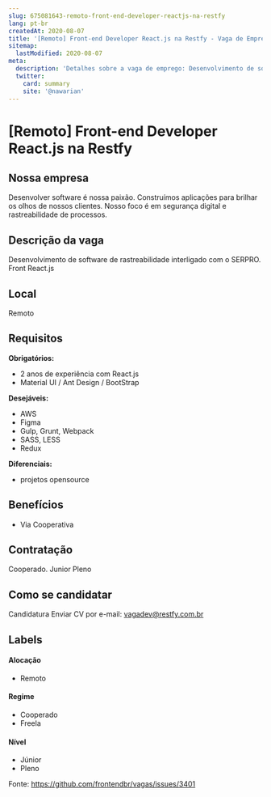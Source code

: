 ```yaml
---
slug: 675081643-remoto-front-end-developer-reactjs-na-restfy
lang: pt-br
createdAt: 2020-08-07
title: '[Remoto] Front-end Developer React.js na Restfy - Vaga de Emprego'
sitemap:
  lastModified: 2020-08-07
meta:
  description: 'Detalhes sobre a vaga de emprego: Desenvolvimento de software de rastreabilidade interligado com o SERPRO. Front React.js'
  twitter:
    card: summary
    site: '@nawarian'
---
```


# [Remoto] Front-end Developer React.js na Restfy

<!-- 
==================================================
POR FAVOR, SÓ POSTE SE A VAGA FOR PARA FRONT-END!

Não faça distinção de gênero no título da vaga.

Use: "Front-End Developer" ao invés de 
"Desenvolvedor Front-End" \o/

Exemplo: `[São Paulo] Front-End Developer na NOME DA EMPRESA`
==================================================
-->

## Nossa empresa

Desenvolver software é nossa paixão.
Construímos aplicações para brilhar os olhos de nossos clientes. Nosso foco é em segurança digital e rastreabilidade de processos.

## Descrição da vaga

Desenvolvimento de software de rastreabilidade interligado com o SERPRO.
Front React.js

## Local

Remoto

## Requisitos

**Obrigatórios:**
- 2 anos de experiência com React.js
- Material UI / Ant Design / BootStrap

**Desejáveis:**
- AWS
- Figma
- Gulp, Grunt, Webpack
- SASS, LESS
- Redux

**Diferenciais:**

- projetos opensource

## Benefícios

- Via Cooperativa

## Contratação

Cooperado.
Junior
Pleno

## Como se candidatar

Candidatura Enviar CV por e-mail: vagadev@restfy.com.br

## Labels

#### Alocação
- Remoto

#### Regime
- Cooperado
- Freela

#### Nível
- Júnior
- Pleno

Fonte: https://github.com/frontendbr/vagas/issues/3401